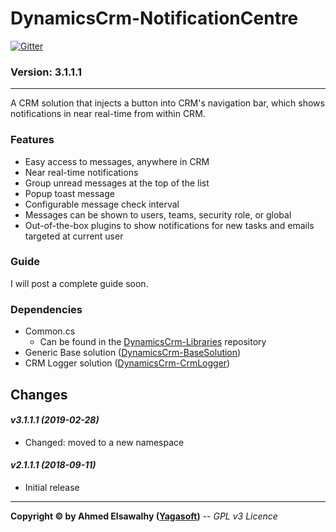 # DynamicsCrm-NotificationCentre

[![Gitter](https://badges.gitter.im/Join%20Chat.svg)](https://gitter.im/yagasoft/DynamicsCrm-NotificationCentre?utm_source=badge&utm_medium=badge&utm_campaign=pr-badge)

### Version: 3.1.1.1
---

A CRM solution that injects a button into CRM's navigation bar, which shows notifications in near real-time from within CRM.

### Features

  + Easy access to messages, anywhere in CRM
  + Near real-time notifications
  + Group unread messages at the top of the list
  + Popup toast message
  + Configurable message check interval
  + Messages can be shown to users, teams, security role, or global
  + Out-of-the-box plugins to show notifications for new tasks and emails targeted at current user

### Guide

I will post a complete guide soon.

### Dependencies

  + Common.cs
    + Can be found in the [DynamicsCrm-Libraries](https://github.com/yagasoft/DynamicsCrm-Libraries) repository
  + Generic Base solution ([DynamicsCrm-BaseSolution](https://github.com/yagasoft/DynamicsCrm-BaseSolution))
  + CRM Logger solution ([DynamicsCrm-CrmLogger](https://github.com/yagasoft/DynamicsCrm-CrmLogger))
		
## Changes

#### _v3.1.1.1 (2019-02-28)_
+ Changed: moved to a new namespace
#### _v2.1.1.1 (2018-09-11)_
+ Initial release

---
**Copyright &copy; by Ahmed Elsawalhy ([Yagasoft](http://yagasoft.com))** -- _GPL v3 Licence_
